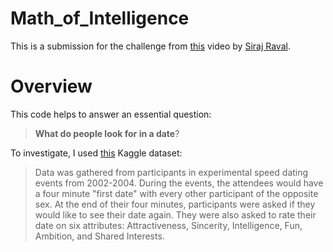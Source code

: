 # Math_of_Intelligence

This is a submission for the challenge from [this](https://www.youtube.com/watch?v=xRJCOz3AfYY) video by [Siraj Raval](https://www.youtube.com/channel/UCWN3xxRkmTPmbKwht9FuE5A).

# Overview
This code helps to answer an essential question:
> **__What do people look for in a date__**?

To investigate, I used [this](https://www.kaggle.com/annavictoria/speed-dating-experiment) Kaggle dataset:
>Data was gathered from participants in experimental speed dating events from 2002-2004. During the events, the attendees would have a four minute "first date" with every other participant of the opposite sex. At the end of their four minutes, participants were asked if they would like to see their date again. They were also asked to rate their date on six attributes: Attractiveness, Sincerity, Intelligence, Fun, Ambition, and Shared Interests.
